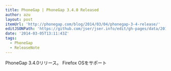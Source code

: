 ```yaml
---
title: PhoneGap | PhoneGap 3.4.0 Released
author: azu
layout: post
itemUrl: 'http://phonegap.com/blog/2014/03/04/phonegap-3-4-release/'
editJSONPath: 'https://github.com/jser/jser.info/edit/gh-pages/data/2014/03/index.json'
date: '2014-03-05T13:11:43Z'
tags:
  - PhoneGap
  - ReleaseNote
---
```

PhoneGap 3.4.0リリース。
Firefox OSをサポート
